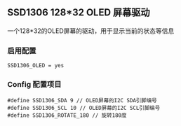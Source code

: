 ## SSD1306 128*32 OLED 屏幕驱动

一个128*32的OLED屏幕的驱动，用于显示当前的状态等信息

### 启用配置
```
SSD1306_OLED = yes
```

### Config 配置项目
```
#define SSD1306_SDA 9 // OLED屏幕的I2C SDA引脚编号
#define SSD1306_SCL 10 // OLED屏幕的I2C SCL引脚编号
#define SSD1306_ROTATE_180 // 旋转180度
```
